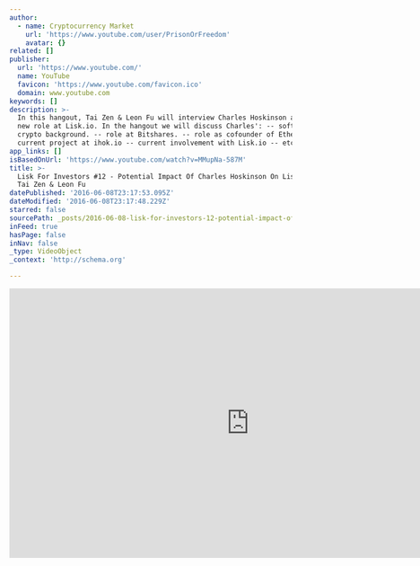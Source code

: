 ```yaml
---
author:
  - name: Cryptocurrency Market
    url: 'https://www.youtube.com/user/PrisonOrFreedom'
    avatar: {}
related: []
publisher:
  url: 'https://www.youtube.com/'
  name: YouTube
  favicon: 'https://www.youtube.com/favicon.ico'
  domain: www.youtube.com
keywords: []
description: >-
  In this hangout, Tai Zen & Leon Fu will interview Charles Hoskinson about his
  new role at Lisk.io. In the hangout we will discuss Charles': -- software and
  crypto background. -- role at Bitshares. -- role as cofounder of Ethereum --
  current project at ihok.io -- current involvement with Lisk.io -- etc.
app_links: []
isBasedOnUrl: 'https://www.youtube.com/watch?v=MMupNa-587M'
title: >-
  Lisk For Investors #12 - Potential Impact Of Charles Hoskinson On Lisk - By
  Tai Zen & Leon Fu
datePublished: '2016-06-08T23:17:53.095Z'
dateModified: '2016-06-08T23:17:48.229Z'
starred: false
sourcePath: _posts/2016-06-08-lisk-for-investors-12-potential-impact-of-charles-hoskins.md
inFeed: true
hasPage: false
inNav: false
_type: VideoObject
_context: 'http://schema.org'

---
```

<iframe src="https://cdn.embedly.com/widgets/media.html?url=http%3A%2F%2Fwww.youtube.com%2Fwatch%3Fv%3DMMupNa-587M&amp;src=https%3A%2F%2Fwww.youtube.com%2Fembed%2FMMupNa-587M%3Ffeature%3Doembed&amp;type=text%2Fhtml&amp;key=b7d04c9b404c499eba89ee7072e1c4f7&amp;schema=youtube" width="854" height="480" scrolling="no" frameborder="0" allowfullscreen="" style=""></iframe>